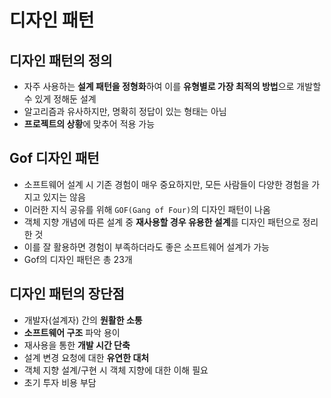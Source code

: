 # 디자인 패턴

## 디자인 패턴의 정의

- 자주 사용하는 **설계 패턴을 정형화**하여 이를 **유형별로 가장 최적의 방법**으로 개발할 수 있게 정해둔 설계
- 알고리즘과 유사하지만, 명확히 정답이 있는 형태는 아님
- **프로젝트의 상황**에 맞추어 적용 가능

## Gof 디자인 패턴

- 소프트웨어 설계 시 기존 경험이 매우 중요하지만, 모든 사람들이 다양한 경험을 가지고 있지는 않음
- 이러한 지식 공유를 위해 `GOF(Gang of Four)`의 디자인 패턴이 나옴
- 객체 지향 개념에 따른 설계 중 **재사용할 경우 유용한 설계**를 디자인 패턴으로 정리한 것
- 이를 잘 활용하면 경험이 부족하더라도 좋은 소프트웨어 설계가 가능
- Gof의 디자인 패턴은 총 23개

## 디자인 패턴의 장단점

- 개발자(설계자) 간의 **원활한 소통**
- **소프트웨어 구조** 파악 용이
- 재사용을 통한 **개발 시간 단축**
- 설계 변경 요청에 대한 **유연한 대처**
- 객체 지향 설계/구현 시 객체 지향에 대한 이해 필요
- 초기 투자 비용 부담

